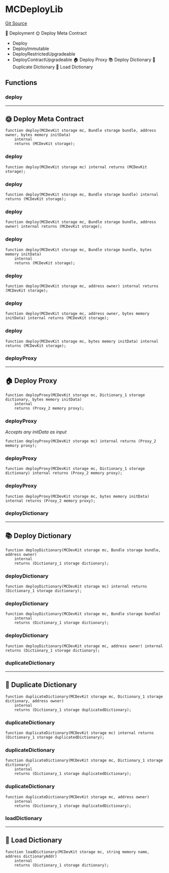 # MCDeployLib
[Git Source](https://github.com/metacontract/mc/blob/93e4f2d4a013f48ae1db91ed21bff3eb8a27ce1d/src/devkit/Flattened.sol)

🚀 Deployment
🌞 Deploy Meta Contract
- Deploy
- DeployImmutable
- DeployRestrictedUpgradeable
- DeployContractUpgradeable
🏠 Deploy Proxy
📚 Deploy Dictionary
🔂 Duplicate Dictionary
💽 Load Dictionary


## Functions
### deploy

-----------------------------
🌞 Deploy Meta Contract
-------------------------------


```solidity
function deploy(MCDevKit storage mc, Bundle storage bundle, address owner, bytes memory initData)
    internal
    returns (MCDevKit storage);
```

### deploy


```solidity
function deploy(MCDevKit storage mc) internal returns (MCDevKit storage);
```

### deploy


```solidity
function deploy(MCDevKit storage mc, Bundle storage bundle) internal returns (MCDevKit storage);
```

### deploy


```solidity
function deploy(MCDevKit storage mc, Bundle storage bundle, address owner) internal returns (MCDevKit storage);
```

### deploy


```solidity
function deploy(MCDevKit storage mc, Bundle storage bundle, bytes memory initData)
    internal
    returns (MCDevKit storage);
```

### deploy


```solidity
function deploy(MCDevKit storage mc, address owner) internal returns (MCDevKit storage);
```

### deploy


```solidity
function deploy(MCDevKit storage mc, address owner, bytes memory initData) internal returns (MCDevKit storage);
```

### deploy


```solidity
function deploy(MCDevKit storage mc, bytes memory initData) internal returns (MCDevKit storage);
```

### deployProxy

---------------------
🏠 Deploy Proxy
-----------------------


```solidity
function deployProxy(MCDevKit storage mc, Dictionary_1 storage dictionary, bytes memory initData)
    internal
    returns (Proxy_2 memory proxy);
```

### deployProxy

*Accepts any initData as input*


```solidity
function deployProxy(MCDevKit storage mc) internal returns (Proxy_2 memory proxy);
```

### deployProxy


```solidity
function deployProxy(MCDevKit storage mc, Dictionary_1 storage dictionary) internal returns (Proxy_2 memory proxy);
```

### deployProxy


```solidity
function deployProxy(MCDevKit storage mc, bytes memory initData) internal returns (Proxy_2 memory proxy);
```

### deployDictionary

-------------------------
📚 Deploy Dictionary
---------------------------


```solidity
function deployDictionary(MCDevKit storage mc, Bundle storage bundle, address owner)
    internal
    returns (Dictionary_1 storage dictionary);
```

### deployDictionary


```solidity
function deployDictionary(MCDevKit storage mc) internal returns (Dictionary_1 storage dictionary);
```

### deployDictionary


```solidity
function deployDictionary(MCDevKit storage mc, Bundle storage bundle)
    internal
    returns (Dictionary_1 storage dictionary);
```

### deployDictionary


```solidity
function deployDictionary(MCDevKit storage mc, address owner) internal returns (Dictionary_1 storage dictionary);
```

### duplicateDictionary

----------------------------
🔂 Duplicate Dictionary
------------------------------


```solidity
function duplicateDictionary(MCDevKit storage mc, Dictionary_1 storage dictionary, address owner)
    internal
    returns (Dictionary_1 storage duplicatedDictionary);
```

### duplicateDictionary


```solidity
function duplicateDictionary(MCDevKit storage mc) internal returns (Dictionary_1 storage duplicatedDictionary);
```

### duplicateDictionary


```solidity
function duplicateDictionary(MCDevKit storage mc, Dictionary_1 storage dictionary)
    internal
    returns (Dictionary_1 storage duplicatedDictionary);
```

### duplicateDictionary


```solidity
function duplicateDictionary(MCDevKit storage mc, address owner)
    internal
    returns (Dictionary_1 storage duplicatedDictionary);
```

### loadDictionary

------------------------
💽 Load Dictionary
--------------------------


```solidity
function loadDictionary(MCDevKit storage mc, string memory name, address dictionaryAddr)
    internal
    returns (Dictionary_1 storage dictionary);
```

